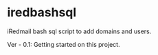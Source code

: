 # iredbashsql
iRedmail bash sql script to add domains and users.

Ver - 0.1: Getting started on this project.
